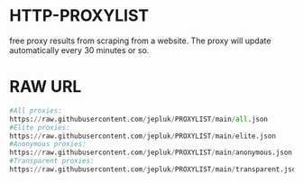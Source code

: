 # HTTP-PROXYLIST
free proxy results from scraping from a website.
The proxy will update automatically every 30 minutes or so.

# RAW URL
```py
#All proxies:
https://raw.githubusercontent.com/jepluk/PROXYLIST/main/all.json
#Elite proxies:
https://raw.githubusercontent.com/jepluk/PROXYLIST/main/elite.json
#Anonymous proxies:
https://raw.githubusercontent.com/jepluk/PROXYLIST/main/anonymous.json
#Transparent proxies:
https://raw.githubusercontent.com/jepluk/PROXYLIST/main/transparent.json
```
